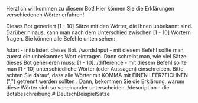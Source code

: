 Herzlich willkommen zu diesem Bot!
Hier können Sie die Erklärungen verschiedenen Wörter erfahren!

Dieses Bot generiert [1 - 10] Sätze mit den Wörter, die Ihnen unbekannt sind.
Darüber hinaus, kann man nach dem Unterschied zwischen [1 - 10] Wörtern fragen.
Sie können alle Befehle unten sehen:

/start - initialisiert dieses Bot.
/wordsInput - mit diesem Befehl sollte man zuerst ein unbekanntes Wort eintragen.
Dann schreibt man, wie viel Sätze dieses Bot generieren muss: [1 - 10].
/difference - mit diesem Befehl sollte man [1 - 10] unterschiedliche Wörter
(oder Aussagen) einschreiben. Bitte, achten Sie darauf, dass alle Wörter
mit KOMMA mit EINEN LEERZEICHNEN (",") getrennt werden sollten . Dann, bekommen Sie die
Erklärung, warum diese Wörter sich so voneinander unterscheiden.
/description - die Botsbeschreibung.# DeutschBeispielSatze
